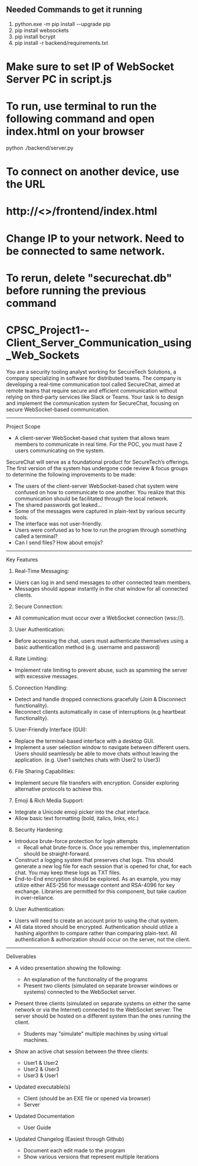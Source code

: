 ## Needed Commands to get it running
1. python.exe -m pip install --upgrade pip 
2. pip install websockets
3. pip install bcrypt
4. pip install -r backend/requirements.txt

# Make sure to set IP of WebSocket Server PC in script.js

# To run, use terminal to run the following command and open index.html on your browser 
python ./backend/server.py

# To connect on another device, use the URL
# http://<>/frontend/index.html
# Change IP to your network. Need to be connected to same network.

# To rerun, delete "securechat.db" before running the previous command

# CPSC_Project1--Client_Server_Communication_using_Web_Sockets

You are a security tooling analyst working for SecureTech Solutions, a company specializing in software for distributed teams. The company is developing a real-time communication tool called SecureChat, aimed at remote teams that require secure and efficient communication without relying on third-party services like Slack or Teams. Your task is to design and implement the communication system for SecureChat, focusing on secure WebSocket-based communication.
 
-----------------------------------------------------------------------------------------
Project Scope

- A client-server WebSocket-based chat system that allows team members to communicate in real time. For the POC, you must have 2 users communicating on the system.

SecureChat will serve as a foundational product for SecureTech’s offerings. The first version of the system has undergone code review & focus groups to determine the following improvements to be made:

- The users of the client-server WebSocket-based chat system were confused on how to communicate to one another. You realize that this communication should be facilitated through the local network.
- The shared passwords got leaked...
- Some of the messages were captured in plain-text by various security tools. 
- The interface was not user-friendly.
- Users were confused as to how to run the program through something called a terminal?
- Can I send files? How about emojis?

-----------------------------------------------------------------------------------------
Key Features
1. Real-Time Messaging:

- Users can log in and send messages to other connected team members.
- Messages should appear instantly in the chat window for all connected clients.

2. Secure Connection:

- All communication must occur over a WebSocket connection (wss://).

3. User Authentication:

- Before accessing the chat, users must authenticate themselves using a basic authentication method (e.g. username and password)

4. Rate Limiting:

- Implement rate limiting to prevent abuse, such as spamming the server with excessive messages.

5. Connection Handling:

- Detect and handle dropped connections gracefully (Join & Disconnect functionality).
- Reconnect clients automatically in case of interruptions (e.g heartbeat functionality).

5. User-Friendly Interface (GUI):
- Replace the terminal-based interface with a desktop GUI.
-  Implement a user selection window to navigate between different users. Users should seamlessly be able to move chats without leaving the application. (e.g. User1 switches chats with User2 to User3)

6. File Sharing Capabilities:
- Implement secure file transfers with encryption. Consider exploring alternative protocols to achieve this.

7. Emoji & Rich Media Support:

- Integrate a Unicode emoji picker into the chat interface.
- Allow basic text formatting (bold, italics, links, etc.)

8. Security Hardening:

- Introduce brute-force protection for login attempts
	- Recall what brute-force is. Once you remember this, implementation should be straight-forward.
- Construct a logging system that preserves chat logs. This should generate a new log file for each session that is opened for chat, for each chat. You may keep these logs as TXT files.
- End-to-End encryption should be explored. As an example, you may utilize either AES-256 for message content and RSA-4096 for key exchange. Libraries are permitted for this component, but take caution in over-reliance.

9. User Authentication: 

- Users will need to create an account prior to using the chat system.
- All data stored should be encrypted. Authentication should utilize a hashing algorithm to compare rather than comparing plain-text. All authentication & authorization should occur on the server, not the client.
 
-----------------------------------------------------------------------------------------
Deliverables
- A video presentation showing the following:
	- An explanation of the functionality of the programs
	- Present two clients (simulated on separate browser windows or systems) connected to the WebSocket server.

- Present three clients (simulated on separate systems on either the same network or via the Internet) connected to the WebSocket server. The server should be hosted on a different system than the ones running the client.
	- Students may "simulate" multiple machines by using virtual machines.

- Show an active chat session between the three clients:
	- User1 & User2
	- User2 & User3
	- User3 & User1

- Updated executable(s)
	- Client (should be an EXE file or opened via browser)
	- Server

- Updated Documentation
	- User Guide

- Updated Changelog (Easiest through Github)
	- Document each edit made to the program
	- Show various versions that represent multiple iterations
